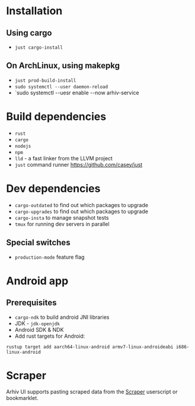 # Installation

## Using cargo
* `just cargo-install`

## On ArchLinux, using makepkg
* `just prod-build-install`
* `sudo systemctl --user daemon-reload`
* `sudo systemctl --uesr enable --now arhiv-service

# Build dependencies
* `rust`
* `cargo`
* `nodejs`
* `npm`
* `lld` - a fast linker from the LLVM project
* `just` command runner https://github.com/casey/just

# Dev dependencies
* `cargo-outdated` to find out which packages to upgrade
* `cargo-upgrades` to find out which packages to upgrade
* `cargo-insta` to manage snapshot tests
* `tmux` for running dev servers in parallel

## Special switches
* `production-mode` feature flag

# Android app

## Prerequisites
* `cargo-ndk` to build android JNI libraries
* JDK - `jdk-openjdk`
* Android SDK & NDK
* Add rust targets for Android: 
```
rustup target add aarch64-linux-android armv7-linux-androideabi i686-linux-android
```

# Scraper
Arhiv UI supports pasting scraped data from the [Scraper](https://github.com/mbme/scraper) userscript or bookmarklet.

